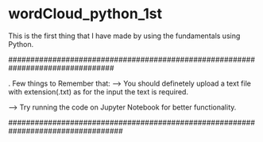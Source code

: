 # wordCloud_python_1st
This is the first thing that I have made by using the fundamentals using Python.



################################################################################

. Few things to Remember that:
  --> You should definetely upload a text file with extension(.txt) as for the input the text is required.

  --> Try running the code on Jupyter Notebook for better functionality.


##################################################################################
